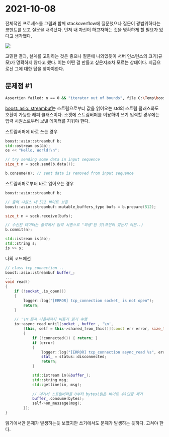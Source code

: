 # 2021-10-08

전체적인 프로세스를 그림과 함께 stackoverflow에 질문했으나 질문이 광범위하다는 코멘트를 보고 질문을 내려놨다. 먼저 내 자신이 하고자하는 것을 명확하게 할 필요가 있다고 생각했다.

<img src="https://user-images.githubusercontent.com/45554623/136522938-bed5f594-b9ab-4c57-acce-17595db5d164.png">

고민한 결과, 설계를 고민하는 것은 좋으나 질문에 나와있듯이 서버 인스턴스의 크기(규모)가 명확하지 않다고 했다. 이는 어떤 걸 만들고 싶은지조차 모르는 상태이다. 지금으로선 그에 대한 답을 찾아야한다.



## 문제점 #1

```bash
Assertion failed: n == 0 && "iterator out of bounds", file C:\Temp\boost_1_77_0\boost_1_77_0\boost\asio\buffers_iterator.hpp, line 434
```

[boost::asio::streambuf](https://www.boost.org/doc/libs/1_77_0/doc/html/boost_asio/reference/streambuf.html)는 스트림으로부터 값을 읽어오는 std의 스트림 클래스와도 호환이 가능한 래퍼 클래스이다. 소켓에 스트림버퍼를 이용하여 쓰기 입력할 경우에는 입력 시퀀스로부터 보낸 데이터를 지워야 한다.

스트림버퍼에 바로 쓰는 경우

```c++
boost::asio::streambuf b;
std::ostream os(&b);
os << "Hello, World!\n";

// try sending some data in input sequence
size_t n = sock.send(b.data());

b.consume(n); // sent data is removed from input sequence
```

스트림버퍼로부터 바로 읽어오는 경우

```c++
boost::asio::streambuf b;

// 출력 시퀀스 내 512 바이트 보존
boost::asio::streambuf::mutable_buffers_type bufs = b.prepare(512);

size_t n = sock.receive(bufs);

// 수신된 데이터는 출력에서 입력 시퀀스로 "희생"된 것(표현이 맞는지 의문..)
b.commit(n);

std::istream is(&b);
std::string s;
is >> s;
```

나의 코드에선

```c++
// class tcp_connection ..
boost::asio::streambuf buffer_;
...
void read()
{
    if (!socket_.is_open())
    {
        logger::log("[ERROR] tcp_connection socket_ is not open");
        return;
    }
    
    // '\n'문자 나올때까지 비동기 읽기 수행
    io::async_read_until(socket_, buffer_, '\n',
    	[this, self = this->shared_from_this()](const err error, size_t bytes)->void
        {
			if (!connected()) { return; }
			if (error)
			{
				logger::log("[ERROR] tcp_connection async_read %s", error.message().c_str());
                stat_ = status::disconnected;
                return;
			}

            std::istream in(&buffer_);
            std::string msg;
            std::getline(in, msg);
			
            // 여기서 스트림버퍼를 0부터 bytes(읽은 바이트 수)만큼 제거
            buffer_.consume(bytes);
            self->on_message(msg);
		});
}
```

읽기에서만 문제가 발생하는듯 보였지만 쓰기에서도 문제가 발생하는 듯하다. 고쳐야 한다.

